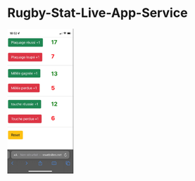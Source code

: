 # Rugby-Stat-Live-App-Service
<p class="flotte">
 <img src="./images/compteur.png" width='150'/> 
</p>